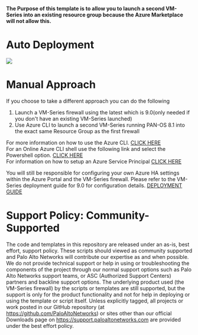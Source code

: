 **The Purpose of this template is to allow you to launch a second VM-Series into an existing resource group because the Azure Marketplace will not allow this.**   

# Auto Deployment

[<img src="http://azuredeploy.net/deploybutton.png"/>](https://portal.azure.com/#create/Microsoft.Template/uri/https%3A%2F%2Fraw.githubusercontent.com%2FPaloAltoNetworks%2FAzure-HA-Deployment%2Fmaster%2Fazuredeploy.json?token=AZoiWXZHIcxPcJG4iqbfyOUvHN1O8coUks5ahgGXwA%3D%3D)

# Manual Approach

If you choose to take a different approach you can do the following

1. Launch a VM-Series firewall using the latest which is 9.0(only needed if you don't have an existing VM-Series launched)
2. Use Azure CLI to launch a second VM-Series running PAN-OS 8.1 into the exact same Resource Group as the first firewall

For more information on how to use the Azure CLI. [CLICK HERE](https://docs.microsoft.com/en-us/cli/azure/?view=azure-cli-latest)  
For an Online Azure CLI shell use the following link and select the Powershell option. [CLICK HERE](https://shell.azure.com/)  
For information on how to setup an Azure Service Principal [CLICK HERE](https://docs.microsoft.com/en-us/azure/active-directory/develop/howto-create-service-principal-portal)  

You will still be responsible for configuring your own Azure HA settings within the Azure Portal and the VM-Series firewall. Please refer to the VM-Series deployment guide for 9.0 for configuration details. [DEPLOYMENT GUIDE](https://docs.paloaltonetworks.com/vm-series/9-0/vm-series-deployment/set-up-the-vm-series-firewall-on-azure/configure-activepassive-ha-for-vm-series-firewall-on-azure.html)


# Support Policy: Community-Supported
The code and templates in this repository are released under an as-is, best effort, support policy. These scripts should viewed as community supported and Palo Alto Networks will contribute our expertise as and when possible. We do not provide technical support or help in using or troubleshooting the components of the project through our normal support options such as Palo Alto Networks support teams, or ASC (Authorized Support Centers) partners and backline support options. The underlying product used (the VM-Series firewall) by the scripts or templates are still supported, but the support is only for the product functionality and not for help in deploying or using the template or script itself. Unless explicitly tagged, all projects or work posted in our GitHub repository (at https://github.com/PaloAltoNetworks) or sites other than our official Downloads page on https://support.paloaltonetworks.com are provided under the best effort policy.
